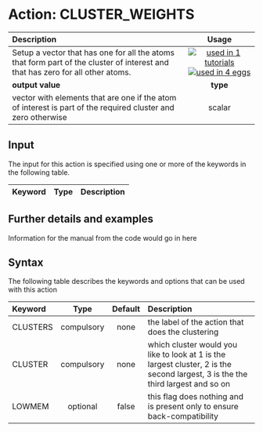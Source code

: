 # Action: CLUSTER_WEIGHTS

| Description    | Usage |
|:--------|:--------:|
| Setup a vector that has one for all the atoms that form part of the cluster of interest and that has zero for all other atoms. | [![used in 1 tutorials](https://img.shields.io/badge/tutorials-1-green.svg)](https://www.plumed-tutorials.org/browse.html?search=CLUSTER_WEIGHTS)[![used in 4 eggs](https://img.shields.io/badge/nest-4-green.svg)](https://www.plumed-nest.org/browse.html?search=CLUSTER_WEIGHTS)|
 | **output value** | **type** |
| vector with elements that are one if the atom of interest is part of the required cluster and zero otherwise | scalar |

## Input

The input for this action is specified using one or more of the keywords in the following table.

| Keyword |  Type | Description |
|:--------|:------:|:-----------|


## Further details and examples 
Information for the manual from the code would go in here 
## Syntax 
The following table describes the keywords and options that can be used with this action 

| Keyword | Type | Default | Description |
|:-------|:----:|:-------:|:-----------|
| CLUSTERS | compulsory | none | the label of the action that does the clustering |
| CLUSTER | compulsory | none |  which cluster would you like to look at 1 is the largest cluster, 2 is the second largest, 3 is the the third largest and so on |
| LOWMEM | optional | false |  this flag does nothing and is present only to ensure back-compatibility |
